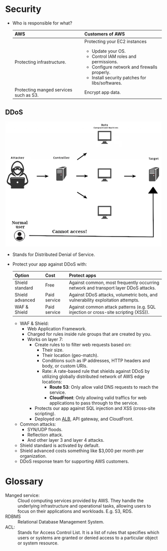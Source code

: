 # Security

- Who is responsible for what?
  <table>
    <thead>
      <tr>
        <th>AWS</th>
        <th>Customers of AWS</th>
      </tr>
    </thead>
    <tbody>
      <tr>
        <td>Protecting infrastructure.</td>
        <td>
          Protecting your EC2 instances
          <ul>
            <li>Update your OS.</li>
            <li>Control IAM roles and permissions.</li>
            <li>Configure network and firewalls properly.</li>
            <li>Install security patches for libs/softwares.</li>
          </ul>
        </td>
      </tr>
      <tr>
        <td>Protecting manged services such as S3.</td>
        <td>Encrypt app data.</td>
      </tr>
    </tbody>
  </table>

## DDoS

![DDoS attack overall mechanism and inner parts infographic](./ddos-attack.webp)

- Stands for Distributed Denial of Service.
- Protect your app against DDoS with:

  | Option          | Cost         | Protect apps                                                                        |
  | --------------- | ------------ | ----------------------------------------------------------------------------------- |
  | Shield standard | Free         | Against common, most frequently occurring network and transport layer DDoS attacks. |
  | Shield advanced | Paid service | Against DDoS attacks, volumetric bots, and vulnerability exploitation attempts.     |
  | WAF & Shield    | Paid service | Against common attack patterns (e.g. SQL injection or cross-site scripting (XSS)).  |

  - WAF & Shield:
    - Web Application Framework.
    - Charged for rules inside rule groups that are created by you.
    - Works on layer 7:
      - Create rules to to filter web requests based on:
        - Their size.
        - Their location (geo-match).
        - Conditions such as IP addresses, HTTP headers and body, or custom URIs.
        - Rate: A rate-based rule that shields against DDoS by utilizing globally distributed network of AWS edge locations:
          - **Route 53**: Only allow valid DNS requests to reach the service.
          - **CloudFront**: Only allowing valid traffics for web applications to pass through to the service.
      - Protects our app against SQL injection and XSS (cross-site scripting).
      - Deployed on [ALB](./EC2/README.md#alb), API gateway, and CloudFront.
  - Common attacks:
    - SYN/UDP floods.
    - Reflection attack.
    - And other layer 3 and layer 4 attacks.
  - Shield standard is activated by default.
  - Shield advanced costs something like $3,000 per month per organization.
  - DDoS response team for supporting AWS customers.

# Glossary

<dl>
  <dt id="managedService">
    Manged service:
  </dt>
  <dd>
    Cloud computing services provided by AWS. They handle the underlying infrastructure and operational tasks, allowing users to focus on their applications and workloads. E.g. S3, RDS.
  </dd>
  <dt id="rdbms">
    RDBMS
  </dt>
  <dd>
    Relational Database Management System.
  </dd>
  <dt id="acl">
    ACL:
  </dt>
  <dd>
    Stands for Access Control List. It is a list of rules that specifies which users or systems are granted or denied access to a particular object or system resource.
  </dd>
</dl>
